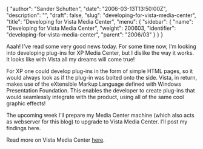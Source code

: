 {
  "author": "Sander Schutten",
  "date": "2006-03-13T13:50:00Z",
  "description": "",
  "draft": false,
  "slug": "developing-for-vista-media-center",
  "title": "Developing for Vista Media Center",
  "menu": {
    "sidebar": {
      "name": "Developing for Vista Media Center",
      "weight": 200603,
      "identifier": "developing-for-vista-media-center",
      "parent": "2006/03"
    }
  }
}


Aaah! I’ve read some very good news today. For some time now, I’m looking into developing plug-ins for XP Media Center, but I dislike the way it works. It looks like with Vista all my dreams will come true!

For XP one could develop plug-ins in the form of simple HTML pages, so it would always look as if the plug-in was bolted onto the side. Vista, in return, makes use of the eXtensible Markup Language defined with Windows Presentation Foundation. This enables the developer to create plug-ins that would seamlessly integrate with the product, using all of the same cool graphic effects!

[](/photos/gallery/picture36.aspx)

[](/photos/screenshots/picture18.aspx) [](/photos/screenshots/picture18.aspx)

The upcoming week I’ll prepare my Media Center machine (which also acts as webserver for this blog) to upgrade to Vista Media Center. I’ll post my findings here.

Read more on Vista Media Center [here](http://blog.mediacentersandbox.com/PermaLink,guid,817c2b05-2a9e-47ac-80c9-1c4db5b26c18.aspx).

